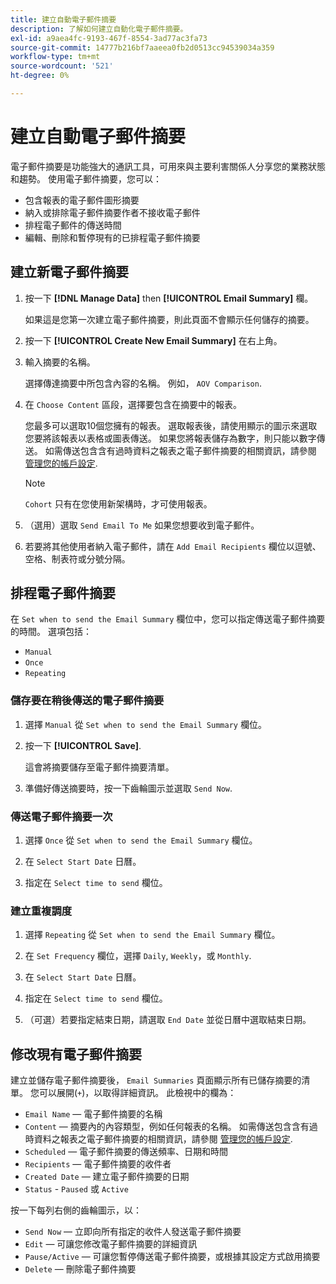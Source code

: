 ```yaml
---
title: 建立自動電子郵件摘要
description: 了解如何建立自動化電子郵件摘要。
exl-id: a9aea4fc-9193-467f-8554-3ad77ac3fa73
source-git-commit: 14777b216bf7aaeea0fb2d0513cc94539034a359
workflow-type: tm+mt
source-wordcount: '521'
ht-degree: 0%

---
```


# 建立自動電子郵件摘要

電子郵件摘要是功能強大的通訊工具，可用來與主要利害關係人分享您的業務狀態和趨勢。 使用電子郵件摘要，您可以：

* 包含報表的電子郵件圖形摘要
* 納入或排除電子郵件摘要作者不接收電子郵件
* 排程電子郵件的傳送時間
* 編輯、刪除和暫停現有的已排程電子郵件摘要

## 建立新電子郵件摘要

1. 按一下 **[!DNL Manage Data]** then **[!UICONTROL Email Summary]** 欄。

   如果這是您第一次建立電子郵件摘要，則此頁面不會顯示任何儲存的摘要。

1. 按一下 **[!UICONTROL Create New Email Summary]** 在右上角。

1. 輸入摘要的名稱。

   選擇傳達摘要中所包含內容的名稱。 例如， `AOV Comparison`.

1. 在 `Choose Content` 區段，選擇要包含在摘要中的報表。

   您最多可以選取10個您擁有的報表。 選取報表後，請使用顯示的圖示來選取您要將該報表以表格或圖表傳送。 如果您將報表儲存為數字，則只能以數字傳送。 如需傳送包含含有過時資料之報表之電子郵件摘要的相關資訊，請參閱 [管理您的帳戶設定](../../administrator/account-management/managing-account-settings.md).

   >[!NOTE]
   >
   >`Cohort` 只有在您使用新架構時，才可使用報表。

1. （選用）選取 `Send Email To Me` 如果您想要收到電子郵件。

1. 若要將其他使用者納入電子郵件，請在 `Add Email Recipients` 欄位以逗號、空格、制表符或分號分隔。

## 排程電子郵件摘要

在 `Set when to send the Email Summary` 欄位中，您可以指定傳送電子郵件摘要的時間。 選項包括：

* `Manual`
* `Once`
* `Repeating`

### 儲存要在稍後傳送的電子郵件摘要

1. 選擇 `Manual` 從 `Set when to send the Email Summary` 欄位。

1. 按一下 **[!UICONTROL Save]**.

   這會將摘要儲存至電子郵件摘要清單。

1. 準備好傳送摘要時，按一下齒輪圖示並選取 `Send Now`.

### 傳送電子郵件摘要一次

1. 選擇 `Once` 從 `Set when to send the Email Summary` 欄位。

1. 在 `Select Start Date` 日曆。

1. 指定在 `Select time to send` 欄位。

### 建立重複調度

1. 選擇 `Repeating` 從 `Set when to send the Email Summary` 欄位。

1. 在 `Set Frequency` 欄位，選擇 `Daily`, `Weekly`，或 `Monthly`.

1. 在 `Select Start Date` 日曆。

1. 指定在 `Select time to send` 欄位。

1. （可選）若要指定結束日期，請選取 `End Date` 並從日曆中選取結束日期。

## 修改現有電子郵件摘要

建立並儲存電子郵件摘要後， `Email Summaries` 頁面顯示所有已儲存摘要的清單。 您可以展開(`+`)，以取得詳細資訊。 此檢視中的欄為：

* `Email Name`  — 電子郵件摘要的名稱
* `Content`  — 摘要內的內容類型，例如任何報表的名稱。 如需傳送包含含有過時資料之報表之電子郵件摘要的相關資訊，請參閱 [管理您的帳戶設定](../../administrator/account-management/managing-account-settings.md).
* `Scheduled`  — 電子郵件摘要的傳送頻率、日期和時間
* `Recipients`  — 電子郵件摘要的收件者
* `Created Date`  — 建立電子郵件摘要的日期
* `Status` - `Paused` 或 `Active`

按一下每列右側的齒輪圖示，以：

* `Send Now`  — 立即向所有指定的收件人發送電子郵件摘要
* `Edit`  — 可讓您修改電子郵件摘要的詳細資訊
* `Pause/Active`  — 可讓您暫停傳送電子郵件摘要，或根據其設定方式啟用摘要
* `Delete`  — 刪除電子郵件摘要
